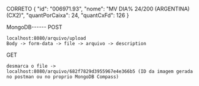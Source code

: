 CORRETO 
{
    "id": "006971.93",
    "nome": "MV DIA% 24/200 (ARGENTINA) (CX2)",
    "quantPorCaixa": 24,
    "quantCxFd": 126
}

MongoDB------
POST

    localhost:8080/arquivo/upload
    Body -> form-data -> file -> arquivo -> description

GET

    desmarca o file ->
    localhost:8080/arquivo/682f7829d3955967e4e366b5 (ID da imagem gerada no postman ou no proprio MongoDB Compass)

